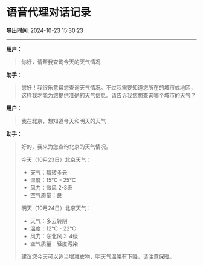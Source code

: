 # 语音代理对话记录

**导出时间**: 2024-10-23 15:30:23

---

**用户**：

> 你好，请帮我查询今天的天气情况

**助手**：

> 您好！我很乐意帮您查询天气情况。不过我需要知道您所在的城市或地区，这样我才能为您提供准确的天气信息。请告诉我您想查询哪个城市的天气？

**用户**：

> 我在北京，想知道今天和明天的天气

**助手**：

> 好的，我来为您查询北京的天气情况。
> 
> 今天（10月23日）北京天气：
> - 天气：晴转多云
> - 温度：15°C - 25°C
> - 风力：微风 2-3级
> - 空气质量：良
> 
> 明天（10月24日）北京天气：
> - 天气：多云转阴
> - 温度：12°C - 22°C
> - 风力：东北风 3-4级
> - 空气质量：轻度污染
> 
> 建议您今天可以适当增减衣物，明天气温略有下降，请注意保暖。